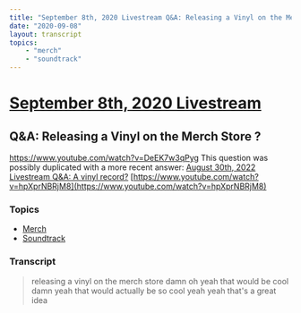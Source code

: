 ```yaml
---
title: "September 8th, 2020 Livestream Q&A: Releasing a Vinyl on the Merch Store ?"
date: "2020-09-08"
layout: transcript
topics:
    - "merch"
    - "soundtrack"
---
```

# [September 8th, 2020 Livestream](../2020-09-08.md)
## Q&A: Releasing a Vinyl on the Merch Store ?
https://www.youtube.com/watch?v=DeEK7w3qPyg
This question was possibly duplicated with a more recent answer: [August 30th, 2022 Livestream Q&A: A vinyl record?](./yt-hpXprNBRjM8.md) [https://www.youtube.com/watch?v=hpXprNBRjM8](https://www.youtube.com/watch?v=hpXprNBRjM8)


### Topics
* [Merch](../topics/merch.md)
* [Soundtrack](../topics/soundtrack.md)

### Transcript

> releasing a vinyl on the merch store damn oh yeah that would be cool damn yeah that would actually be so cool yeah yeah that's a great idea
